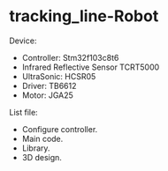# tracking_line-Robot

Device: 
- Controller: Stm32f103c8t6
- Infrared Reflective Sensor TCRT5000
- UltraSonic: HCSR05
- Driver: TB6612
- Motor: JGA25

List file:
- Configure controller.
- Main code.
- Library.
- 3D design.
